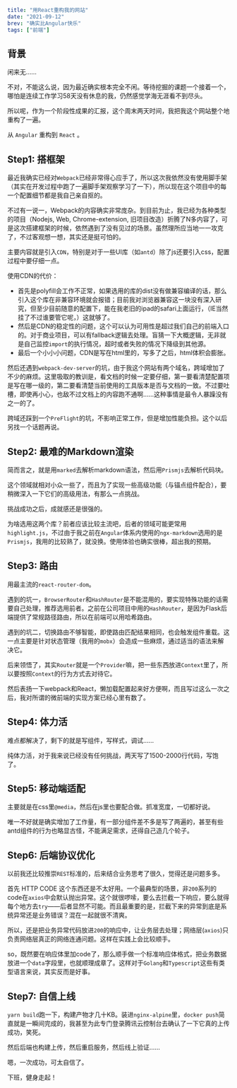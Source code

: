 ```yaml lw-blog-meta
title: "用React重构我的网站"
date: "2021-09-12"
brev: "确实比Angular快乐"
tags: ["前端"]
```

## 背景

闲来无……

不对，不能这么说，因为最近确实根本完全不闲。等待挖掘的课题一个接着一个，哪怕是连续工作学习58天没有休息的我，仍然感觉学海无涯看不到尽头。

所以呢，作为一个阶段性成果的汇报，这个周末两天时间，我把我这个网站整个地重构了一遍。

从 `Angular` 重构到 `React` 。

## Step1: 搭框架

最近我确实已经对`Webpack`已经非常得心应手了，所以这次我依然没有使用脚手架（其实在开发过程中跑了一遍脚手架观察学习了一下），所以现在这个项目中的每一个配置细节都是我自己亲自抠的。

不过有一说一，Webpack的内容确实非常庞杂。到目前为止，我已经为各种类型的项目（Nodejs, Web, Chrome-extension, 旧项目改造）折腾了N多内容了，可是这次搭建框架的时候，依然遇到了没有见过的场景。虽然理所应当地一一攻克了，不过客观想一想，其实还是挺可怕的。

主要内容就是引入`CDN`，特别是对于一些UI库（如`antd`）除了js还要引入css，配置过程中要仔细一点。

使用CDN的代价：

- 首先是polyfill会工作不正常，如果选用的库的dist没有做兼容编译的话，那么引入这个库在非兼容环境就会报错；目前我对浏览器兼容这一块没有深入研究，但至少目前随意的配置下，能在我老旧的ipad的safari上面运行，（IE当然挂了不过谁要管它呢，）这就够了。
- 然后是CDN的稳定性的问题，这个可以认为可用性是超过我们自己的前端入口的。对于商业项目，可以有fallback逻辑去处理。盲猜一下大概逻辑，无非就是自己监控`import`的执行情况，超时或者失败的情况下降级到其他源。
- 最后一个小小小问题，CDN是写在html里的，写多了之后，html体积会膨胀。

然后还遇到`webpack-dev-server`的坑，由于我这个网站有两个域名，跨域增加了不少的麻烦。这里吸取的教训是，看文档的时候一定要仔细，第一要看清楚配置项是写在哪一级的，第二要看清楚当前使用的工具版本是否与文档的一致。不过要吐槽，即使再小心，也敌不过文档上的内容跑不通啊……这种事情是最令人暴躁没有之一的了。

跨域还踩到一个`PreFlight`的坑，不影响正常工作，但是增加性能负担。这个以后另找一个话题再说。

## Step2: 最难的Markdown渲染

简而言之，就是用`marked`去解析markdown语法，然后用`Prismjs`去解析代码块。

这个领域就相对小众一些了，而且为了实现一些高级功能（与锚点组件配合），要稍微深入一下它们的高级用法，有那么一点挑战。

挑战成功之后，成就感还是很强的。

为啥选用这两个库？前者应该比较主流吧，后者的领域可能更常用`highlight.js`，不过由于我之前在`Angular`体系内使用的`ngx-markdown`选用的是`Prismjs`，我用的比较熟了，就没换。使用体验也确实很棒，超出我的预期。

## Step3: 路由

用最主流的`react-router-dom`。

遇到的坑一，`BrowserRouter`和`HashRouter`是不能混用的，要实现特殊功能的话需要自己处理，推荐选用前者。之前在公司项目中用的`HashRouter`，是因为Flask后端提供了常规路径路由，所以在前端可以用哈希路由。

遇到的坑二，切换路由不够智能，即使路由匹配结果相同，也会触发组件重载。这一点主要是针对状态管理（我用的`mobx`）会造成一些麻烦，通过适当的语法来解决它。

后来领悟了，其实`Router`就是一个`Provider`嘛，把一些东西放进`Context`里了，所以要按照`Context`的行为方式去对待它。

然后表扬一下webpack和React，懒加载配置起来好方便啊，而且写过这么一次之后，我对所谓的微前端的实现方案已经心里有数了。

## Step4: 体力活

难点都解决了，剩下的就是写组件，写样式，调试……

纯体力活，对于我来说已经没有任何挑战，两天写了1500-2000行代码，写饱了。

## Step5: 移动端适配

主要就是在css里`@media`，然后在js里也要配合做。抓准宽度，一切都好说。

唯一不好就是确实增加了工作量，有一部分组件差不多是写了两遍的，甚至有些antd组件的行为也略显古怪，不能满足需求，还得自己造几个轮子。

## Step6: 后端协议优化

以前我还比较推崇`REST`标准的，后来结合业务思考了很久，觉得还是问题多多。

首先 HTTP CODE 这个东西还是不太好用。一个最典型的场景，非`200`系列的code在`axios`中会默认抛出异常。这个就很啰嗦，要么去拦截一下响应，要么就得每个地方去`try`——后者显然不可能。而且最重要的是，拦截下来的异常到底是系统异常还是业务错误？混在一起就很不清爽。

所以，还是把业务异常代码放进`200`的响应中，让业务层去处理；网络层(`axios`)只负责网络层真正的网络连通问题。这样在实践上会比较顺手。

so，既然要在响应体里加code了，那么顺手做一个标准响应体格式，把业务数据放进一个`data`字段里，也就顺理成章了。这样对于`Golang`和`Typescript`这些有类型语言来说，其实反而是好事。

## Step7: 自信上线

`yarn build`跑一下，构建产物才几十KB。装进`nginx-alpine`里，`docker push`简直就是一瞬间完成的，我甚至为此专门登录腾讯云控制台去确认了一下它真的上传成功，笑死。

然后后端也构建上传，然后重启服务，然后线上验证……

嗯，一次成功，可太自信了。

下班，健身走起！
